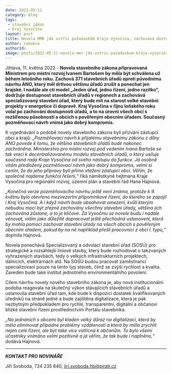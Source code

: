 ```yaml
---
date: 2022-05-11
category: blog
tags:
 - stavební zákon
 - Kraj Vysočina
layout: post
title: Novela MMR jde vstříc požadavkům Kraje Vysočina, zachovává dostupnost stavebních úřadů
author: redakce
authorId: 
image: posts/2022-05-11-novela-mmr-jde-vstric-pozadavkum-kraje-vysocina-zachovava-dostupnost-stavebnich-uradu.jpg
---
```


Jihlava, 11. května 2022 - **Novela stavebního zákona připravovaná Ministrem pro místní rozvoj Ivanem Bartošem by měla být schválena už během letošního roku. Zachová 371 stavebních úřadů oproti původnímu návrhu ANO, který měl drtivou většinu úřadů zrušit a ponechat jen krajské. I nadále ale ctí model „Jeden úřad, jedno řízení, jedno razítko“, dodržuje dostupnost stavebních úřadů v regionech a zachovává specializovaný stavební úřad, který bude mít na starost velké stavební projekty v energetice či dopravě. Kraj Vysočina v říjnu loňského roku volal po zachování dostupnosti úřadů, a to na úrovni všech obcí s rozšířenou působností a obcích s pověřeným obecním úřadem. Současný pozměňovací návrh vnímá jako dobrý kompromis.** 

K vyjednávání o podobě novely stavebního zákona byli přizváni zástupci obcí a krajů: *„Pozměňovací návrh k přijatému stavebnímu zákonu z dílny ANO povede k tomu, že většina stavebních úřadů bude nakonec zachráněna. Ministerstvo pro místní rozvoj pod vedením Ivana Bartoše se tak vrací k decentralizovanému modelu stavebních úřadů, o který usiluje současná rada Kraje Vysočina od svého nástupu do funkce. Já osobně vítám předložený pozměňovací návrh jako dobrý kompromis, velmi si cením, že do jeho přípravy byli přímo vtaženi zástupci obcí. Věřím, že společně najdeme funkční řešení,“* říká náměstkyně hejtmana Kraje Vysočina pro regionální rozvoj, územní plán a stavební řád Hana Hajnová.

*„Konečná verze pozměňovacího návrhu ještě není známa, protože k 9. květnu bylo otevřeno mezirezortní připomínkové řízení, do kterého se zapojil i Kraj Vysočina. A i když návrh bude obsahovat omezení, kvůli kterým nebudou moci být zřejmě zachovány všechny stavební úřady, většina jich zachována zůstane, a to je klíčové. Za Vysočinu se novele budu i nadále věnovat, vidím jako důležité dopracovat ještě přechodná ustanovení, která by mohla pomoci zachovat stavební úřady na všech obcích s pověřeným obecním úřadem, pokud by na ně například přešli pracovníci z obcí I. typu,”* doplnila Hajnová.

Novela ponechává Specializovaný a odvolací stavební úřad (SOSÚ) pro strategické a rozsáhlejší liniové stavby, který bude rozhodovat o takzvaných vyhrazených stavbách, tedy o velkých infrastrukturních projektech, dálnicích, elektrárnách atd. Na SOSÚ budou pracovat zaměstnanci specializovaní pouze na tento typ staveb, čímž se zvýší rychlost a kvalita. Zaveden bude také institut jednotného environmentálního povolení.

Cílem návrhu novely nového stavebního zákona je, aby nová institucionální podoba reagovala na skutečný výkon stávajících stavebních úřadů a ustanovila stavební úřad tam, kde bude k dispozici dostatek kvalifikovaných úředníků na straně jedné a bude zajištěna digitalizace, která je pak nezbytným předpokladem pro rychlé, transparentní, digitální a občanovi blízké stavební řízení prostřednictvím Portálu stavebníka. 

*„Na jednáních s obcemi byl kladen velký důraz na digitalizaci, která by měla eliminovat případné problémy vzdálenosti a která by měla zrychlit nejen celé řízení, ale být také více vstřícná k občanům. To bylo všemi účastníky vnímáno velmi pozitivně a já věřím, že tak bude i naplněno,“* dodává Hajnová.

---

***KONTAKT PRO NOVINÁŘE*** 

Jiří Svoboda, 724 235 840, <jiri.svoboda.hb@pirati.cz>
